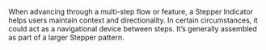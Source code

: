 When advancing through a multi-step flow or feature, a Stepper Indicator helps users maintain context and directionality. In certain circumstances, it could act as a navigational device between steps. It’s generally assembled as part of a larger Stepper pattern.